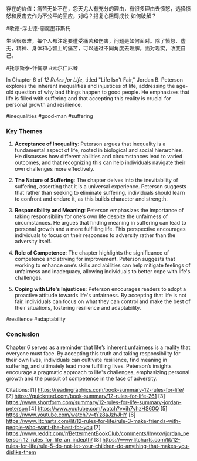 
存在的价值：痛苦无处不在，怨天尤人有充分的理由，有很多理由去愤怒，选择愤怒和反击去作为不公平的回应，对吗？报复心阻碍成长 如何破解？

#歌德-浮士德-恶魔墨菲斯托

生活很艰难，每个人都注定要遭受痛苦和伤害，问题是如何面对。除了愤怒、虚无，精神、身体和心智上的痛苦，可以通过不同角度去理解。面对现实，改变自己。

#托尔斯泰-忏悔录 #索尔仁尼琴


In Chapter 6 of *12 Rules for Life*, titled "Life Isn't Fair," Jordan B. Peterson explores the inherent inequalities and injustices of life, addressing the age-old question of why bad things happen to good people. He emphasizes that life is filled with suffering and that accepting this reality is crucial for personal growth and resilience.

#inequalities #good-man #suffering
### Key Themes

1. **Acceptance of Inequality**: Peterson argues that inequality is a fundamental aspect of life, rooted in biological and social hierarchies. He discusses how different abilities and circumstances lead to varied outcomes, and that recognizing this can help individuals navigate their own challenges more effectively.

2. **The Nature of Suffering**: The chapter delves into the inevitability of suffering, asserting that it is a universal experience. Peterson suggests that rather than seeking to eliminate suffering, individuals should learn to confront and endure it, as this builds character and strength.

3. **Responsibility and Meaning**: Peterson emphasizes the importance of taking responsibility for one’s own life despite the unfairness of circumstances. He argues that finding meaning in suffering can lead to personal growth and a more fulfilling life. This perspective encourages individuals to focus on their responses to adversity rather than the adversity itself.

4. **Role of Competence**: The chapter highlights the significance of competence and striving for improvement. Peterson suggests that working to enhance one’s skills and abilities can help mitigate feelings of unfairness and inadequacy, allowing individuals to better cope with life's challenges.

5. **Coping with Life's Injustices**: Peterson encourages readers to adopt a proactive attitude towards life's unfairness. By accepting that life is not fair, individuals can focus on what they can control and make the best of their situations, fostering resilience and adaptability.

#resilience #adaptability

### Conclusion

Chapter 6 serves as a reminder that life’s inherent unfairness is a reality that everyone must face. By accepting this truth and taking responsibility for their own lives, individuals can cultivate resilience, find meaning in suffering, and ultimately lead more fulfilling lives. Peterson’s insights encourage a pragmatic approach to life's challenges, emphasizing personal growth and the pursuit of competence in the face of adversity.

Citations:
[1] https://readingraphics.com/book-summary-12-rules-for-life/
[2] https://quickread.com/book-summary/12-rules-for-life-261
[3] https://www.shortform.com/summary/12-rules-for-life-summary-jordan-peterson
[4] https://www.youtube.com/watch?v=ih7vhzHS60Q
[5] https://www.youtube.com/watch?v=tYz8aJzhJHY
[6] https://www.litcharts.com/lit/12-rules-for-life/rule-3-make-friends-with-people-who-want-the-best-for-you
[7] https://www.reddit.com/r/BettermentBookClub/comments/lhvvxv/jordan_peterson_12_rules_for_life_an_indepth/
[8] https://www.litcharts.com/lit/12-rules-for-life/rule-5-do-not-let-your-children-do-anything-that-makes-you-dislike-them